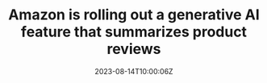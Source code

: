 ---
external: true
url: https://apnews.com/article/amazon-generative-ai-reviews-products-4db85ac68c0d46f7b728b9da48da1a96
title: Amazon is rolling out a generative AI feature that summarizes product reviews
description: Amazon is rolling out a generative AI feature that summarizes product reviews for customers. The company said in a blog post Monday that it will use AI to pick out common themes in reviews and summarize them in a short paragraph on the product detail page.
date: 2023-08-14T10:00:06Z
icon: https://www.google.com/s2/favicons?domain=apnews.com&sz=32
source: AP News
---